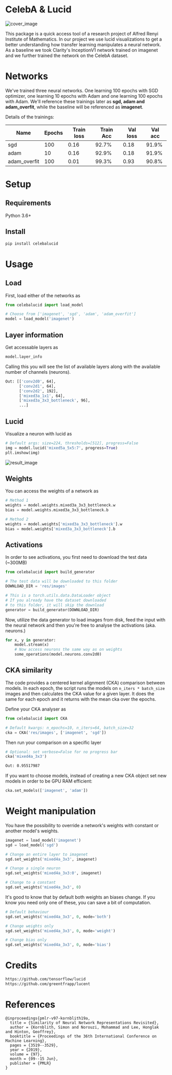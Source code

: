 # CelebA & Lucid

![cover_image](https://i.imgur.com/RVzTfhv.png)

This package is a quick access tool of a research project of Alfred Renyi Institute of Mathematics. In our project we use lucid visualizations to get a better understanding how transfer learning manipulates a neural network. As a baseline we took Clarity's InceptionV1 network trained on imagenet and we further trained the network on the CelebA dataset.

# Networks

We've trained three neural networks. One learning 100 epochs with SGD optimizer, one learning 10 epochs with Adam and one learning 100 epochs with Adam. We'll reference these trainings later as **sgd, adam and adam_overfit**, while the baseline will be referenced as **imagenet**.

Details of the trainings:

| Name | Epochs | Train loss | Train Acc | Val loss | Val acc |
| --- | --- | --- | --- | --- | --- |
| sgd  | 100 | 0.16 | 92.7% | 0.18 | 91.9% |
| adam  | 10 | 0.16 | 92.9% | 0.18 | 91.9% |
| adam_overfit  | 100 | 0.01 | 99.3% | 0.93 | 90.8% |

# Setup

## Requirements

Python 3.6+

## Install

```bash
pip install celebalucid
```

# Usage

## Load

First, load either of the networks as
```python
from celebalucid import load_model

# Choose from ['imagenet', 'sgd', 'adam', 'adam_overfit']
model = load_model('imagenet') 
```

## Layer information

Get accessable layers as
```python
model.layer_info
```
Calling this you will see the list of available layers along with the available number of channels (neurons).
```bash
Out: [['conv2d0', 64],
      ['conv2d1', 64],
      ['conv2d2', 192],
      ['mixed3a_1x1', 64],
      ['mixed3a_3x3_bottleneck', 96],
      ...]
```

## Lucid

Visualize a neuron with lucid as

```python
# Default args: size=224, thresholds=[512], progress=False
img = model.lucid('mixed5a_5x5:7', progress=True)
plt.imshow(img)
```
![result_image](https://i.imgur.com/PBBuG1r.png)

## Weights

You can access the weights of a network as

```python
# Method 1
weights = model.weights.mixed3a_3x3_bottleneck.w 
bias = model.weights.mixed3a_3x3_bottleneck.b

# Method 2
weights = model.weights['mixed3a_3x3_bottleneck'].w 
bias = model.weights['mixed3a_3x3_bottleneck'].b
```

## Activations

In order to see activations, you first need to download the test data (~300MB)

```python
from celebalucid import build_generator

# The test data will be downloaded to this folder
DOWNLOAD_DIR = 'res/images'

# This is a torch.utils.data.DataLoader object
# If you already have the dataset downloaded
# to this folder, it will skip the download
generator = build_generator(DOWNLOAD_DIR)
```

Now, utilize the data generator to load images from disk, feed the input with the neural network and then you're free to analyse the activations (aka. neurons.)

```python
for x, y in generator:
    model.stream(x)
    # Now access neurons the same way as on weights
    some_operations(model.neurons.conv2d0)
```

## CKA similarity

The code provides a centered kernel alignment (CKA) comparison between models. In each epoch, the script runs the models on `n_iters * batch_size` images and then calculates the CKA value for a given layer. It does the same for each epoch and it returns with the mean cka over the epochs.

Define your CKA analyser as

```python
from celebalucid import CKA

# Default kwargs: n_epochs=10, n_iters=64, batch_size=32
cka = CKA('res/images', ['imagenet', 'sgd'])
```
Then run your comparison on a specific layer
```python
# Optional: set verbose=False for no progress bar
cka('mixed4a_3x3') 
```
```bash
Out: 0.95517987
```

If you want to choose models, instead of creating a new CKA object set new models in order to be GPU RAM efficient:

```python
cka.set_models(['imagenet', 'adam']) 
```

# Weight manipulation

You have the possibility to override a network's weights with constant or another model's weights. 

```python
imagenet = load_model('imagenet')
sgd = load_model('sgd')

# Change an entire layer to imagenet
sgd.set_weights('mixed4a_3x3', imagenet)

# Change a single neuron
sgd.set_weights('mixed4a_3x3:0', imagenet)

# Change to a constant
sgd.set_weights('mixed4a_3x3', 0)
```
It's good to know that by default both weights an biases change. If you know you need only one of these, you can save a bit of computation.
```python
# Default behaviour
sgd.set_weights('mixed4a_3x3', 0, mode='both')

# Change weights only
sgd.set_weights('mixed4a_3x3', 0, mode='weight')

# Change bias only
sgd.set_weights('mixed4a_3x3', 0, mode='bias')
```




# Credits

```bash
https://github.com/tensorflow/lucid
https://github.com/greentfrapp/lucent
```
# References
```
@inproceedings{pmlr-v97-kornblith19a,
  title = {Similarity of Neural Network Representations Revisited},
  author = {Kornblith, Simon and Norouzi, Mohammad and Lee, Honglak and Hinton, Geoffrey},
  booktitle = {Proceedings of the 36th International Conference on Machine Learning},
  pages = {3519--3529},
  year = {2019},
  volume = {97},
  month = {09--15 Jun},
  publisher = {PMLR}
}
```